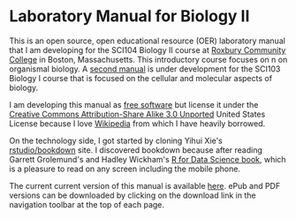 # Laboratory Manual for Biology II

This is an open source, open educational resource (OER) laboratory manual that I am  developing for the SCI104 Biology II course at [Roxbury Community College](http://www.rcc.mass.edu) in Boston, Massachusetts. This introductory course focuses on n on organismal biology. A [second manual](https://github.com/nikolaussucher/bio-one) is under development for the SCI103 Biology I course that is focused on the cellular and molecular aspects of biology.

I am developing this manual as [free software](https://www.gnu.org/philosophy/free-sw.en.html) but license it under the [Creative Commons Attribution-Share Alike 3.0 Unported](https://creativecommons.org/licenses/by-sa/3.0/deed.en) United States License because I love [Wikipedia](https://www.wikipedia.org) from which I have heavily borrowed.

On the technology side, I got started by cloning Yihui Xie's [rstudio/bookdown](https://github.com/rstudio/bookdown) site. I discovered bookdown because after reading Garrett Grolemund's and Hadley Wickham's [R for Data Science book](http://r4ds.had.co.nz), which is a pleasure to read on any screen including the mobile phone.

The current current version of this manual is available [here](https://nikolaussucher.github.io/bio-two/). ePub and PDF versions can be downloaded by clicking on the download link in the navigation toolbar at the top of each page.

